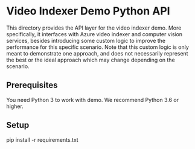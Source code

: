 # Video Indexer Demo Python API

This directory provides the API layer for the video indexer demo. More specifically, it interfaces with Azure video indexer and computer vision services, besides introducing some custom logic to improve the performance for this specific scenario. Note that this custom logic is only meant to demonstrate one approach, and does not necessarily represent the best or the ideal approach which may change depending on the scenario.

## Prerequisites

You need Python 3 to work with demo. We recommend Python 3.6 or higher. 

## Setup

pip install -r requirements.txt

